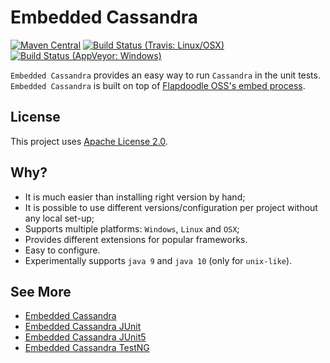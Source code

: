 # Embedded Cassandra 

[![Maven Central](https://img.shields.io/maven-central/v/com.github.nosan/embedded-cassandra.svg)](https://maven-badges.herokuapp.com/maven-central/com.github.nosan/embedded-cassandra)
[![Build Status (Travis: Linux/OSX)](https://img.shields.io/travis/nosan/embedded-cassandra/master.svg?label=linux/osx)](https://travis-ci.org/nosan/embedded-cassandra) 
[![Build Status (AppVeyor: Windows)](https://img.shields.io/appveyor/ci/nosan/embedded-cassandra/master.svg?label=windows)](https://ci.appveyor.com/project/nosan/embedded-cassandra) 


`Embedded Cassandra` provides an easy way to run `Cassandra` in the unit tests. `Embedded Cassandra` is built 
on top of [Flapdoodle OSS's embed process](https://github.com/flapdoodle-oss/de.flapdoodle.embed.process).

## License

This project uses [Apache License 2.0](http://www.apache.org/licenses/LICENSE-2.0).

## Why?
 - It is much easier than installing right version by hand;
 - It is possible to use different versions/configuration per project without any local set-up;
 - Supports multiple platforms: `Windows`, `Linux` and `OSX`;
 - Provides different extensions for popular frameworks.
 - Easy to configure.
 - Experimentally supports `java 9` and `java 10` (only for `unix-like`).

## See More
 - [Embedded Cassandra](embedded-cassandra/README.md)
 - [Embedded Cassandra JUnit](embedded-cassandra-junit)
 - [Embedded Cassandra JUnit5](embedded-cassandra-jupiter)
 - [Embedded Cassandra TestNG](embedded-cassandra-testng)





